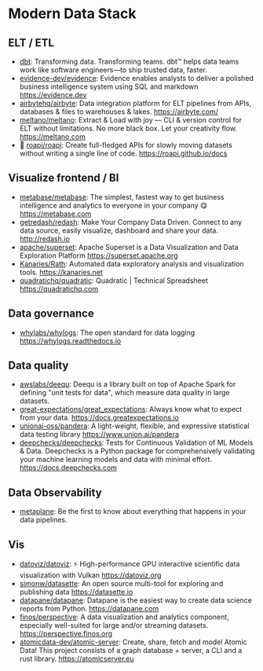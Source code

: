 # Modern Data Stack

## ELT / ETL

- [dbt](https://www.getdbt.com/): Transforming data. Transforming teams. dbt™
  helps data teams work like software engineers—to ship trusted data, faster.
- [evidence-dev/evidence](https://github.com/evidence-dev/evidence): Evidence
  enables analysts to deliver a polished business intelligence system using SQL
  and markdown <https://evidence.dev>
- [airbytehq/airbyte](https://github.com/airbytehq/airbyte): Data integration
  platform for ELT pipelines from APIs, databases & files to warehouses & lakes.
  <https://airbyte.com/>
- [meltano/meltano](https://github.com/meltano/meltano): Extract & Load with joy
  — CLI & version control for ELT without limitations. No more black box. Let
  your creativity flow. <https://meltano.com>
- 🌟 [roapi/roapi](https://github.com/roapi/roapi): Create full-fledged APIs for
  slowly moving datasets without writing a single line of code.
  <https://roapi.github.io/docs>

## Visualize frontend / BI

- [metabase/metabase](https://github.com/metabase/metabase): The simplest,
  fastest way to get business intelligence and analytics to everyone in your
  company 😋 <https://metabase.com>
- [getredash/redash](https://github.com/getredash/redash): Make Your Company
  Data Driven. Connect to any data source, easily visualize, dashboard and share
  your data. <http://redash.io>
- [apache/superset](https://github.com/apache/superset): Apache Superset is a
  Data Visualization and Data Exploration Platform <https://superset.apache.org>
- [Kanaries/Rath](https://github.com/Kanaries/Rath): Automated data exploratory
  analysis and visualization tools. <https://kanaries.net>
- [quadratichq/quadratic](https://github.com/quadratichq/quadratic): Quadratic |
  Technical Spreadsheet <https://quadratichq.com>

## Data governance

- [whylabs/whylogs](https://github.com/whylabs/whylogs): The open standard for
  data logging <https://whylogs.readthedocs.io>

## Data quality

- [awslabs/deequ](https://github.com/awslabs/deequ): Deequ is a library built on
  top of Apache Spark for defining "unit tests for data", which measure data
  quality in large datasets.
- [great-expectations/great_expectations](https://github.com/great-expectations/great_expectations):
  Always know what to expect from your data. <https://docs.greatexpectations.io>
- [unionai-oss/pandera](https://github.com/unionai-oss/pandera): A light-weight,
  flexible, and expressive statistical data testing library
  <https://www.union.ai/pandera>
- [deepchecks/deepchecks](https://github.com/deepchecks/deepchecks): Tests for
  Continuous Validation of ML Models & Data. Deepchecks is a Python package for
  comprehensively validating your machine learning models and data with minimal
  effort. <https://docs.deepchecks.com>

## Data Observability

- [metaplane](https://www.metaplane.dev/): Be the first to know about everything
  that happens in your data pipelines.

## Vis

- [datoviz/datoviz](https://github.com/datoviz/datoviz/): ⚡ High-performance
  GPU interactive scientific data visualization with Vulkan
  <https://datoviz.org>
- [simonw/datasette](https://github.com/simonw/datasette): An open source
  multi-tool for exploring and publishing data <https://datasette.io>
- [datapane/datapane](https://github.com/datapane/datapane): Datapane is the
  easiest way to create data science reports from Python. <https://datapane.com>
- [finos/perspective](https://github.com/finos/perspective): A data
  visualization and analytics component, especially well-suited for large and/or
  streaming datasets. <https://perspective.finos.org>
- [atomicdata-dev/atomic-server](https://github.com/atomicdata-dev/atomic-server):
  Create, share, fetch and model Atomic Data! This project consists of a graph
  database + server, a CLI and a rust library. <https://atomicserver.eu>

